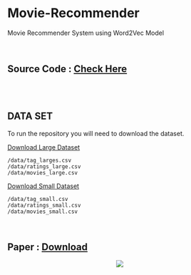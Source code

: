 # Movie-Recommender

Movie Recommender System using Word2Vec Model

<br>

## Source Code : [Check Here](https://github.com/gusdnd852/Movie-Recommender/blob/master/src/word2vec_gensim/word2vec_gensim.ipynb)

<br>
<br>


## DATA SET 

To run the repository you will need to download the dataset.

[Download Large Dataset](http://files.grouplens.org/datasets/movielens/ml-latest.zip)

    /data/tag_larges.csv
    /data/ratings_large.csv
    /data/movies_large.csv

[Download Small Dataset](http://files.grouplens.org/datasets/movielens/ml-latest-small.zip)

    /data/tag_small.csv
    /data/ratings_small.csv
    /data/movies_small.csv
    
<br>
    
## Paper : [Download](https://github.com/gusdnd852/Movie-Recommender/blob/master/Collaborative%20filtering%20based%20on%20Word2Vec.docx?raw=true)

<p align="center">     
<img src="https://user-images.githubusercontent.com/38183241/50212612-c8db5e00-03be-11e9-913b-2fcb2a6bfa94.png">
</p>

